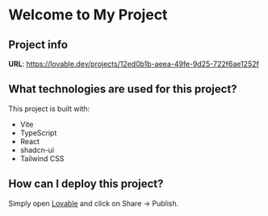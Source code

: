 # Welcome to My Project

## Project info

**URL**: https://lovable.dev/projects/12ed0b1b-aeea-49fe-9d25-722f6ae1252f


## What technologies are used for this project?

This project is built with:

- Vite
- TypeScript
- React
- shadcn-ui
- Tailwind CSS

## How can I deploy this project?

Simply open [Lovable](https://lovable.dev/projects/12ed0b1b-aeea-49fe-9d25-722f6ae1252f) and click on Share -> Publish.
